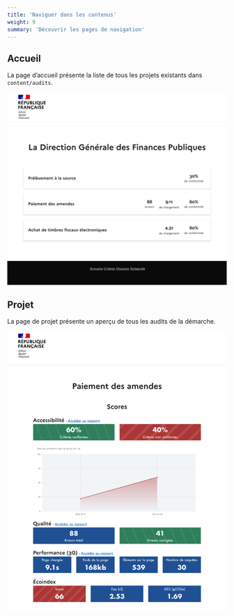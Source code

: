 ```yaml
---
title: 'Naviguer dans les contenus'
weight: 9
summary: 'Découvrir les pages de navigation'
---
```


## Accueil

La page d’accueil présente la liste de tous les projets existants dans `content/audits`.

![Accueil](https://raw.githubusercontent.com/DISIC/frago/master/images/accueil.png)

## Projet

La page de projet présente un aperçu de tous les audits de la démarche.

![Projets](https://raw.githubusercontent.com/DISIC/frago/master/images/projets.png)
